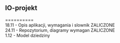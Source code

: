 ## IO-projekt <br>
 ==========<br>
18.11 - Opis aplikacji, wymagania i slownik ZALICZONE <br>
24.11 - Repozytorium, diagramy wymagan ZALICZONE <br>
1.12 - Model dziedziny